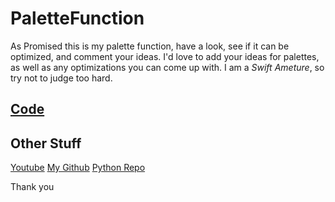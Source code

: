 # PaletteFunction
As Promised this is my palette function, have a look, see if it can be optimized, and comment your ideas. I'd love to add your ideas for palettes, as well as any optimizations you can come up with. I am a *Swift Ameture*, so try not to judge too hard. 


## [Code](./palette.swift)


## Other Stuff
[Youtube](https://www.youtube.com/@testicecycles)
[My Github](github.com/ADeckerDev)
[Python Repo](github.com/ADeckerDev/DepthCameraLegacy)

Thank you
